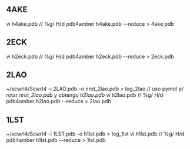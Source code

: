 ## 4AKE

vi h4ake.pdb // %g/          H/d
pdb4amber h4ake.pdb --reduce > 4ake.pdb

## 2ECK

vi h2eck.pdb // %g/          H/d
pdb4amber h2eck.pdb --reduce > 2eck.pdb

## 2LAO

~/scwrl4/Scwrl4 -i 2LAO.pdb -o nrot_2lao.pdb > log_2lao
// uso pymol p/ rotar *nrot_2lao.pdb* y obtengo *h2lao.pdb*
vi h2lao.pdb // %g/          H/d
pdb4amber h2lao.pdb --reduce > 2lao.pdb


## 1LST

~/scwrl4/Scwrl4 -i 1LST.pdb -o h1lst.pdb > log_1lst
vi h1lst.pdb // %g/          H/d
pdb4amber h1lst.pdb --reduce > 1lst.pdb

